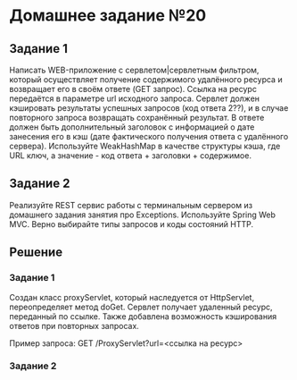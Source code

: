 # Домашнее задание №20
## Задание 1 
   Написать WEB-приложение c сервлетом|сервлетным фильтром, который осуществляет получение содержимого удалённого ресурса и возвращает его в своём ответе (GET запрос).
   Ссылка на ресурс передаётся в параметре url исходного запроса.
   Сервлет должен кэшировать результаты успешных запросов (код ответа 2??), и в случае повторного запроса возвращать сохранённый результат.
   В ответе должен быть дополнительный заголовок с информацией о дате занесения его в кэш (дате фактического получения ответа с удалённого сервера).
   Используйте WeakHashMap в качестве структуры кэша, где URL ключ, а значение - код ответа + заголовки + содержимое.

## Задание 2

Реализуйте REST сервис работы с терминальным сервером из домашнего задания занятия про Exceptions. Используйте Spring Web MVC. Верно выбирайте типы запросов и коды состояний HTTP.

## Решение
### Задание 1
Создан класс proxyServlet, который наследуется от HttpServlet, переопределяет метод doGet.
Сервлет получает удаленный ресурс, переданный по ссылке. Также добавлена возможность кэширования ответов при повторных запросах.

Пример запроса:
GET /ProxyServlet?url=<ссылка на ресурс>

### Задание 2